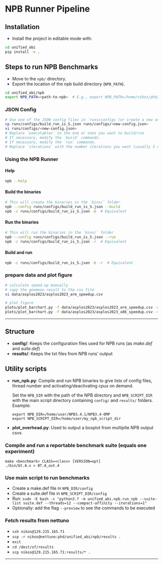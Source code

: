 # NPB Runner Pipeline

## Installation

* Install the project in editable mode with:

```bash
cd unified_abi
pip install -e .
```

## Steps to run NPB Benchmarks

* Move to the `npb/` directory.
* Export the location of the npb build directory (`NPB_PATH`).

```bash
cd unified_abi/npb
export NPB_PATH=<path-to-npb>  # E.g., export NPB_PATH=/home/nikos/phd/unified_abi/layout/npb
```

### JSON Config

```bash
# Use one of the JSON config files in `runs/configs (or create a new one)
cp runs/configs/build_run_is_S.json runs/configs/<new-config.json>
vi runs/configs/<new-config.json>
# Replace `executables` to the one or ones you want to build/run
# If necessary, modify the `build` commands.
# If necessary, modify the `run` commands.
# Replace `iterations` with the number iterations you want (usually 3 or 5).
```

### Using the NPB Runner

#### Help

```bash
npb --help
```

#### Build the binaries

```bash
# This will create the binaries in the `bins/` folder
npb --config runs/configs/build_run_is_S.json --build
npb -c runs/configs/build_run_is_S.json -b  # Equivalent
```

#### Run the binaries

```bash
# This will run the binaries in the `bins/` folder
npb --config runs/configs/build_run_is_S.json --run
npb -c runs/configs/build_run_is_S.json -r  # Equivalent
```

#### Build and run

```bash
npb -c runs/configs/build_run_is_S.json -b -r  # Equivalent
```

### prepare data and plot figure
```bash
# calculate speed-up manually
# copy the geomean result to the csv file
vi data/asplos2023/asplos2023_arm_speedup.csv

# plot figure
plots/plot_barchart.py -f data/asplos2023/asplos2023_arm_speedup.csv -s plots/configs/speedup/barchart_arm.mplstyle -c plots/configs/speedup/barchart_arm.json
plots/plot_barchart.py -f data/asplos2023/asplos2023_x86_speedup.csv -s plots/configs/speedup/barchart_x86.mplstyle -c plots/configs/speedup/barchart_x86.json
```

---------------------------------------------

## Structure

* **config/**: Keeps the configuration files used for NPB runs (as *make.def* and *suite.def*)
* **results/**: Keeps the txt files from NPB runs' output

## Utility scripts

* **run_npb.py**: Compile and run NPB binaries to give lists of config files, thread number and activating/deactivating cpus on demand.

    Set the `NPB_DIR` with the path of the NPB directory and `NPB_SCRIPT_DIR` with the main script directory containing `config/` and `results/` folders.
    Example:

      export NPB_DIR=/home/user/NPB3.4.1/NPB3.4-OMP
      export NPB_SCRIPT_DIR=/home/user/my_npb_script_dir

* **plot_overhead.py**: Used to output a boxplot from multiplte NPB output csvs

### Compile and run a reportable benchmark suite (equals one experiment)

```
make <benchmark> CLASS=<class> [VERSION=opt]
./bin/bt.A.x > BT.A_out.4
```

### Use main script to run benchmarks

* Create a make.def file in `NPB_DIR/config`
* Create a suite.def file in `NPB_SCRIPT_DIR/config`
* Run: `sudo -E bash -c "python3.7 -m unified_abi.npb.run_npb --suite-list suite.def --threads=12 --compact-affinity --iterations=1"`
* Optionally: add the flag `--preview` to see the commands to be executed

### Fetch results from nettuno

* `ssh nikos@129.215.165.71`
* `scp -r nikos@nettuno:phd/unified_abi/npb/results .`
* `exit`
* `cd /dest/of/results`
* `scp nikos@129.215.165.71:results/* .`


---------------------------------------------
